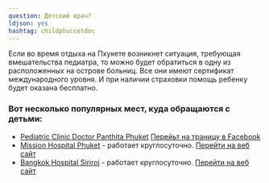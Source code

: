 ```yaml
---
question: Детский врач?
ldjson: yes
hashtag: childphuccetdoc
---
```


Если во время отдыха на Пхукете возникнет ситуация, требующая вмешательства педиатра, то можно будет обратиться в одну из расположенных на острове больниц. Все они имеют сертификат международного уровня. И при наличии страховки помощь ребенку будет оказана бесплатно. 

### Вот несколько популярных мест, куда обращаются с детьми:

* [Pediatric Clinic Doctor Panthita Phuket](https://goo.gl/maps/oHjzxBsPXC7ghgbk8) [Перейьт на траницу в Facebook](https://www.facebook.com/panthitaped/)
* [Mission Hospital Phuket](https://goo.gl/maps/rgSksnqCAo9quaVSA) - работает круглосуточно. [Перейти на веб сайт](https://www.missionhospitalphuket.com/)
* [Bangkok Hospital Siriroj](https://g.page/Bangkok-Hospital-Siriroj?share) - работает круглосуточно. [Перейти на веб сайт](https://phuketinternationalhospital.com/)
